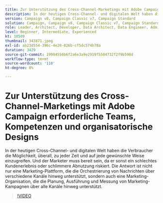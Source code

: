 ```yaml
---
title: Zur Unterstützung des Cross-Channel-Marketings mit Adobe Campaign erforderliche Teams, Kompetenzen und organisatorische Designs
description: In der heutigen Cross-Channel- und digitalen Welt haben die Verbraucher die Möglichkeit, überall, zu jeder Zeit und auf jede gewünschte Weise einzugreifen.
version: Campaign v8, Campaign Classic v7, Campaign Standard
solution: Campaign, Campaign v8, Campaign Classic v7, Campaign Standard
role: Leader, Architect, Developer, Data Architect, Data Engineer, Admin, User
level: Beginner, Intermediate, Experienced
kt: 10509
thumbnail: 343871.jpeg
exl-id: ab23d554-396c-4e20-826b-cf5dc574b78a
duration: 3429
source-git-commit: 19904556b6f2a6e3a9e2919f5504732f2f9b598d
workflow-type: tm+mt
source-wordcount: '110'
ht-degree: 0%

---
```


# Zur Unterstützung des Cross-Channel-Marketings mit Adobe Campaign erforderliche Teams, Kompetenzen und organisatorische Designs

In der heutigen Cross-Channel- und digitalen Welt haben die Verbraucher die Möglichkeit, überall, zu jeder Zeit und auf jede gewünschte Weise einzugreifen. Und der Marketer muss bereit sein, da er sonst ein schlechtes Kundenerlebnis oder schlimmere Abnutzung riskiert. Die Antwort ist nicht nur eine Marketing-Plattform, die die Orchestrierung von Nachrichten über verschiedene Kanäle hinweg unterstützt, sondern auch eine Marketing-Organisation, die die Planung, Ausführung und Messung von Marketing-Kampagnen über alle Kanäle hinweg unterstützt.

>[!VIDEO](https://video.tv.adobe.com/v/343871/?quality=12&learn=on)
